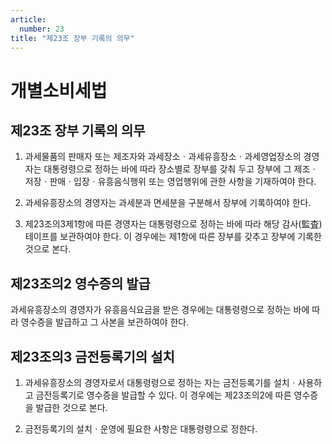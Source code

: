 ```yaml
---
article:
  number: 23
title: "제23조 장부 기록의 의무"
---
```

# 개별소비세법

## 제23조 장부 기록의 의무

1. 과세물품의 판매자 또는 제조자와 과세장소ㆍ과세유흥장소ㆍ과세영업장소의 경영자는 대통령령으로 정하는 바에 따라 장소별로 장부를 갖춰 두고 장부에 그 제조ㆍ저장ㆍ판매ㆍ입장ㆍ유흥음식행위 또는 영업행위에 관한 사항을 기재하여야 한다.

2. 과세유흥장소의 경영자는 과세분과 면세분을 구분해서 장부에 기록하여야 한다.

3. 제23조의3제1항에 따른 경영자는 대통령령으로 정하는 바에 따라 해당 감사(監査) 테이프를 보관하여야 한다. 이 경우에는 제1항에 따른 장부를 갖추고 장부에 기록한 것으로 본다.

## 제23조의2 영수증의 발급

과세유흥장소의 경영자가 유흥음식요금을 받은 경우에는 대통령령으로 정하는 바에 따라 영수증을 발급하고 그 사본을 보관하여야 한다.

## 제23조의3 금전등록기의 설치

1. 과세유흥장소의 경영자로서 대통령령으로 정하는 자는 금전등록기를 설치ㆍ사용하고 금전등록기로 영수증을 발급할 수 있다. 이 경우에는 제23조의2에 따른 영수증을 발급한 것으로 본다.

2. 금전등록기의 설치ㆍ운영에 필요한 사항은 대통령령으로 정한다.
